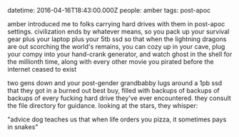 datetime: 2016-04-16T18:43:00.000Z
people: amber
tags: post-apoc

amber introduced me to folks carrying hard drives with them in post-apoc settings. civilization ends by whatever means, so you pack up your survival gear plus your laptop plus your 5tb ssd so that when the lightning dragons are out scorching the world's remains, you can cozy up in your cave, plug your compy into your hand-crank generator, and watch ghost in the shell for the millionth time, along with every other movie you pirated before the internet ceased to exist

two gens down and your post-gender grandbabby lugs around a 1pb ssd that they got in a burned out best buy, filled with backups of backups of backups of every fucking hard drive they've ever encountered. they consult the file directory for guidance. looking at the stars, they whisper:

"advice dog teaches us that when life orders you pizza, it sometimes pays in snakes"